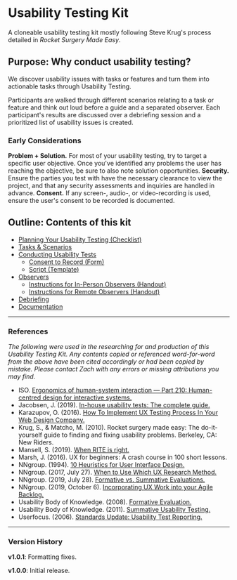 # Usability Testing Kit
A cloneable usability testing kit mostly following Steve Krug's process detailed in *Rocket Surgery Made Easy*.

## Purpose: Why conduct usability testing?
We discover usability issues with tasks or features and turn them into actionable tasks through Usability Testing.

Participants are walked through different scenarios relating to a task or feature and think out loud before a guide and a separated observer. Each participant's results are discussed over a debriefing session and a prioritized list of usability issues is created.

### Early Considerations
**Problem + Solution.** For most of your usability testing, try to target a specific user objective. Once you've identified any problems the user has reaching the objective, be sure to also note solution opportunities.
**Security.** Ensure the parties you test with have the necessary clearance to view the project, and that any security assessments and inquiries are handled in advance.
**Consent.** If any screen-, audio-, or video-recording is used, ensure the user's consent to be recorded is documented.

## Outline: Contents of this kit
* [Planning Your Usability Testing (Checklist)](contents/planning-your-usability-testing.md)
* [Tasks & Scenarios](contents/tasks-and-scenarios.md)
* [Conducting Usability Tests](contents/conducting-usability-tests.md)
    * [Consent to Record (Form)](attachments/consent-form.md)
    * [Script (Template)](attachments/script.md)
* [Observers](contents/observers.md)
    * [Instructions for In-Person Observers (Handout)](attachments/instructions-for-in-person-observers.md)
    * [Instructions for Remote Observers (Handout)](attachments/instructions-for-remote-observers.md)
* [Debriefing](contents/debriefing.md)
* [Documentation](contents/documentation.md)

---

### References
*The following were used in the researching for and production of this Usability Testing Kit. Any contents copied or referenced word-for-word from the above have been cited accordingly or had been copied by mistake. Please contact Zach with any errors or missing attributions you may find.*

* ISO. [Ergonomics of human-system interaction — Part 210: Human-centred design for interactive systems.](https://www.iso.org/standard/77520.html)
* Jacobsen, J. (2019). [In-house usability tests: The complete guide.](https://www.testingtime.com/en/blog/in-house-usability-tests/)
* Karazupov, O. (2016). [How To Implement UX Testing Process In Your Web Design Company.](https://vintage.agency/blog/how-to-implement-ux-testing-process/)
* Krug, S., & Matcho, M. (2010). Rocket surgery made easy: The do-it-yourself guide to finding and fixing usability problems. Berkeley, CA: New Riders.
* Mansell, S. (2019). [When RITE is right.](https://www.testingtime.com/en/blog/when-rite-is-right/)
* Marsh, J. (2016). UX for beginners: A crash course in 100 short lessons.
* NNgroup. (1994). [10 Heuristics for User Interface Design.](https://www.nngroup.com/articles/ten-usability-heuristics/)
* NNgroup. (2017, July 27). [When to Use Which UX Research Method.](https://youtu.be/OtUWbsvCujM)
* NNgroup. (2019, July 28). [Formative vs. Summative Evaluations.](https://www.nngroup.com/articles/formative-vs-summative-evaluations/)
* NNgroup. (2019, October 6). [Incorporating UX Work into your Agile Backlog.](https://www.nngroup.com/articles/ux-agile-backlog/)
* Usability Body of Knowledge. (2008). [Formative Evaluation.](https://www.usabilitybok.org/formative-evaluation)
* Usability Body of Knowledge. (2011). [Summative Usability Testing.](https://www.usabilitybok.org/summative-usability-testing)
* Userfocus. (2006). [Standards Update: Usability Test Reporting.](https://www.userfocus.co.uk/articles/cif.html)

---

### Version History

**v1.0.1**: Formatting fixes.

**v1.0.0**: Initial release.